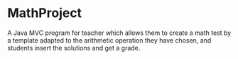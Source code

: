 # MathProject

A Java MVC program for teacher which allows them to create a math test by a template adapted to the arithmetic operation they have chosen, and students insert the solutions and get a grade.
